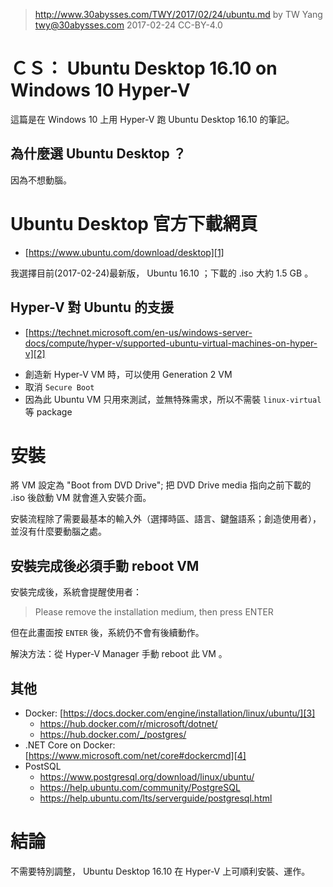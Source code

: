 ﻿> http://www.30abysses.com/TWY/2017/02/24/ubuntu.md
> by TW Yang <twy@30abysses.com> 2017-02-24 CC-BY-4.0

# ＣＳ： Ubuntu Desktop 16.10 on Windows 10 Hyper-V

這篇是在 Windows 10 上用 Hyper-V  跑 Ubuntu Desktop 16.10 的筆記。


## 為什麼選 Ubuntu Desktop  ？

因為不想動腦。



# Ubuntu Desktop 官方下載網頁

* [https://www.ubuntu.com/download/desktop][1]

[1]: https://www.ubuntu.com/download/desktop

我選擇目前(2017-02-24)最新版， Ubuntu 16.10 ；下載的 .iso 大約 1.5 GB 。


## Hyper-V  對 Ubuntu 的支援

* [https://technet.microsoft.com/en-us/windows-server-docs/compute/hyper-v/supported-ubuntu-virtual-machines-on-hyper-v][2]

[2]: https://technet.microsoft.com/en-us/windows-server-docs/compute/hyper-v/supported-ubuntu-virtual-machines-on-hyper-v

* 創造新 Hyper-V VM 時，可以使用 Generation 2 VM
* 取消 `Secure Boot`
* 因為此 Ubuntu VM  只用來測試，並無特殊需求，所以不需裝 `linux-virtual`
  等 package



# 安裝

將 VM 設定為 "Boot from DVD Drive"; 把 DVD Drive media  指向之前下載的
.iso  後啟動 VM 就會進入安裝介面。

安裝流程除了需要最基本的輸入外（選擇時區、語言、鍵盤語系；創造使用者），
並沒有什麼要動腦之處。


##  安裝完成後必須手動 reboot VM

安裝完成後，系統會提醒使用者：

> Please remove the installation medium, then press ENTER

但在此畫面按 `ENTER`  後，系統仍不會有後續動作。

解決方法：從 Hyper-V Manager  手動 reboot 此 VM 。


##  其他

* Docker: [https://docs.docker.com/engine/installation/linux/ubuntu/][3]
  * https://hub.docker.com/r/microsoft/dotnet/
  * https://hub.docker.com/_/postgres/
* .NET Core on Docker: [https://www.microsoft.com/net/core#dockercmd][4]
* PostSQL
  * https://www.postgresql.org/download/linux/ubuntu/
  * https://help.ubuntu.com/community/PostgreSQL
  * https://help.ubuntu.com/lts/serverguide/postgresql.html

[3]: https://docs.docker.com/engine/installation/linux/ubuntu/
[4]: https://www.microsoft.com/net/core#dockercmd



# 結論

不需要特別調整， Ubuntu Desktop 16.10 在 Hyper-V  上可順利安裝、運作。
